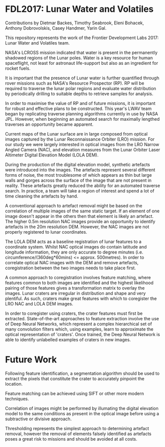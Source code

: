 # FDL2017: Lunar Water and Volatiles
Contributions by Dietmar Backes, Timothy Seabrook, Eleni Bohacek, Anthony Dobrovolskis, Casey Handmer, Yarin Gal.

This repository represents the work of the Frontier Development Labs 2017: Lunar Water and Volatiles team.

NASA's LCROSS mission indicated that water is present in the permanently shadowed regions of the Lunar poles. Water is a key resource for human spaceflight, not least for astronaut life-support but also as an ingredient for rocket fuels.

It is important that the presence of Lunar water is further quantified through rover missions such as NASA's Resource Prospector (RP).
RP will be required to traverse the lunar polar regions and evaluate water distribution by periodically drilling to suitable depths to retrieve samples for analysis.

In order to maximise the value of RP and of future missions, it is important for robust and effective plans to be constructed.
This year's LWAV team began by replicating traverse planning algorithms currently in use by NASA JPL. 
However, when beginning an automated search for maximally lengthed traverses an opportunity became apparent.

Current maps of the Lunar surface are in large composed from optical images captured by the Lunar Reconnaissance Orbiter (LRO) mission.
For our study we were largely interested in optical images from the LRO Narrow Angled Camera (NAC), and elevation measures from the Lunar Orbiter Laser Altimeter Digital Elevation Model (LOLA DEM).

During the production of the digital elevation model, synthetic artefacts were introduced into the images. 
The artefacts represent several different forms of noise, the most troublesome of which appears as thin but large walls and gorges across the surface of the image that are not present in reality.
These artefacts greatly reduced the ability for an automated traverse search. In practice, a team will take a region of interest and spend a lot of time cleaning the artefacts by hand.

A conventional approach to artefact removal might be based on the correlation of multiple images of the same static target. If an element of one image doesn't appear in the others then that element is likely an artefact.
The higher 0.5m resolution NAC images provide an opportunity to identify artefacts in the 20m resolution DEM. However, the NAC images are not properly registered to lunar coordinates.

The LOLA DEM acts as a baseline registration of lunar features to a coordinate system. Whilst NAC optical images do contain latitude and longitude information, they are only accurate to degree minutes (i.e. circumference/(360deg*60mins) <= approx. 500metres).
In order to correlate optical NAC images with the DEM and remove artefacts, coregistration between the two images needs to take place first.

A common approach to coregistration involves feature matching, where features common to both images are identified and the highest likelihood pairing of those features gives a transformation matrix to overlay the images.
Lunar craters are irregular in distribution and shape and very plentiful. As such, craters make great features with which to coregister the LRO NAC and LOLA DEM images.

In order to coregister using craters, the crater features must first be extracted.
State-of-the-art approaches to feature extraction involve the use of Deep Neural Networks, which represent a complex hierarchical set of many convolution filters which, using examples, learn to approximate the optical representation of 'craters'.
Once trained, the Deep Neural Network is able to identify unlabelled examples of craters in new images.

# Future Work
Following feature identification, a segmentation algorithm should be used to extract the pixels that constitute the crater to accurately pinpoint the location.

Feature matching can be achieved using SIFT or other more modern techniques.

Correlation of images might be performed by illumating the digital elevation model to the same conditions as present in the optical image before using a subtractive or divisive approach.

Thresholding represents the simplest approach to determining artefact removal, however the removal of elements falsely identified as artefacts poses a great risk to missions and should be avoided at all costs.
